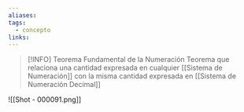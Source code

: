 ```yaml
---
aliases: 
tags:
  - concepto
links:
---
```

>[!INFO] Teorema Fundamental de la Numeración
>Teorema que relaciona una cantidad expresada en cualquier [[Sistema de Numeración]] con la misma cantidad expresada en [[Sistema de Numeración Decimal]]

![[Shot - 000091.png]]
